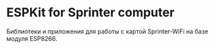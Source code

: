 ESPKit for Sprinter computer
============================

Библиотеки и приложения для работы с картой Sprinter-WiFi на базе модуля ESP8266.
